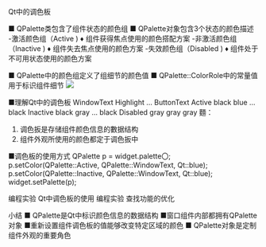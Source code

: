 Qt中的调色板

■ QPalette类包含了组件状态的颜色组
■ QPalette对象包含3个状态的颜色描述
-激活颜色组（Active )
♦ 组件获得焦点使用的颜色搭配方案
-非激活颜色组（Inactive )
♦ 组件失去焦点使用的颜色方案
-失效颜色组（Disabled )
♦ 组件处于不可用状态使用的颜色方案

■ QPalette中的颜色组定义了组细节的颜色值
■ QPalette::ColorRole中的常量值用于标识组件细节
![](_v_images_/.png)

■理解Qt中的调色板
WindowText Highlight … ButtonText
Active black blue … black
Inactive black gray … black
Disabled gray gray gray
麵：
1. 调色扳是存储组件颜色信息的數据结构
2. 组件外观所使用的颜色都定于调色扳中

■调色板的使用方式
QPalette p = widget.palette〇;
p.setColor(QPalette::Active, QPalette::WindowText, Qt::blue);
p.setColor(QPalette::Inactive, QPalette::WindowText, Qt::blue);
widget.setPalette(p);

编程实验 Qt中调色板的使用
编程实验 查找功能的优化

小结
■ QPalette是Qt中标识颜色信息的数据结构
■窗口组件内部都拥有QPalette对象
■重新设置组件调色板的值能够改变特定区域的颜色
■ QPalette对象是定制组件外观的重要角色
